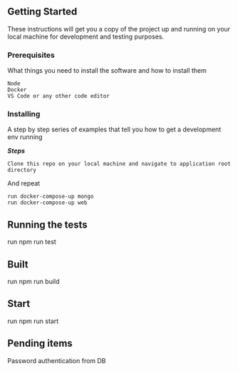 

## Getting Started

These instructions will get you a copy of the project up and running on your local machine for development and testing purposes. 

### Prerequisites

What things you need to install the software and how to install them

```
Node
Docker
VS Code or any other code editor
```

### Installing

A step by step series of examples that tell you how to get a development env running

***Steps***

```
Clone this repo on your local machine and navigate to application root directory
```

And repeat

```
run docker-compose-up mongo
run docker-compose-up web
```

## Running the tests

run npm run test

## Built 

run npm run build

## Start

run npm run start

## Pending items
Password authentication from DB
